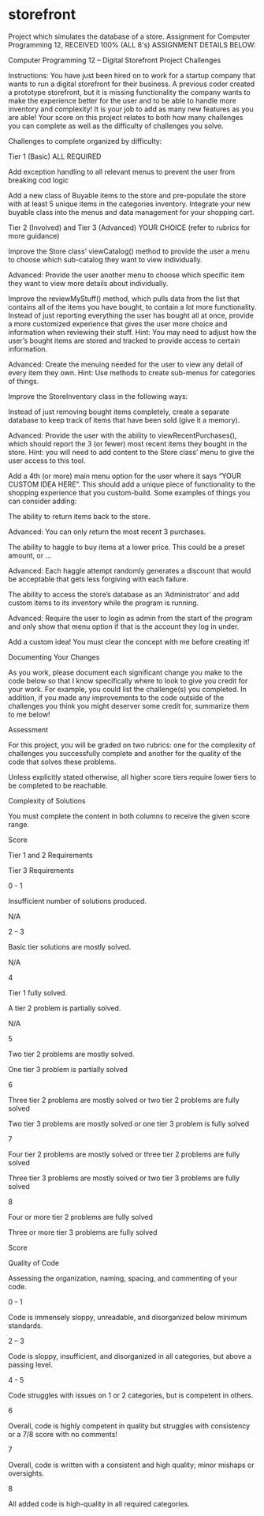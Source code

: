 # storefront
Project which simulates the database of a store. Assignment for Computer Programming 12, RECEIVED 100% (ALL 8's)
ASSIGNMENT DETAILS BELOW:

Computer Programming 12 – Digital Storefront Project Challenges 

Instructions: You have just been hired on to work for a startup company that wants to run a digital storefront for their business. A previous coder created a prototype storefront, but it is missing functionality the company wants to make the experience better for the user and to be able to handle more inventory and complexity! It is your job to add as many new features as you are able! Your score on this project relates to both how many challenges you can complete as well as the difficulty of challenges you solve. 

Challenges to complete organized by difficulty: 

Tier 1 (Basic)   ALL REQUIRED 

Add exception handling to all relevant menus to prevent the user from breaking cod logic 

Add a new class of Buyable items to the store and pre-populate the store with at least 5 unique items in the categories inventory. Integrate your new buyable class into the menus and data management for your shopping cart. 

Tier 2 (Involved) and Tier 3 (Advanced)    YOUR CHOICE (refer to rubrics for more guidance) 

Improve the Store class’ viewCatalog() method to provide the user a menu to choose which sub-catalog they want to view individually. 

Advanced: Provide the user another menu to choose which specific item they want to view more details about individually. 

 

Improve the reviewMyStuff() method, which pulls data from the list that contains all of the items you have bought, to contain a lot more functionality. Instead of just reporting everything the user has bought all at once, provide a more customized experience that gives the user more choice and information when reviewing their stuff. Hint: You may need to adjust how the user’s bought items are stored and tracked to provide access to certain information. 	 	  

Advanced: Create the menuing needed for the user to view any detail of every item they own. Hint: Use methods to create sub-menus for categories of things. 	 

 

 

Improve the StoreInventory class in the following ways: 

Instead of just removing bought items completely, create a separate database to keep track of items that have been sold (give it a memory). 

Advanced: Provide the user with the ability to viewRecentPurchases(), which should report the 3 (or fewer) most recent items they bought in the store. Hint: you will need to add content to the Store class’ menu to give the user access to this tool. 

 

Add a 4th (or more) main menu option for the user where it says “YOUR CUSTOM IDEA HERE”. This should add a unique piece of functionality to the shopping experience that you custom-build. Some examples of things you can consider adding: 

The ability to return items back to the store.  

Advanced: You can only return the most recent 3 purchases. 

The ability to haggle to buy items at a lower price. This could be a preset amount, or …  

Advanced: Each haggle attempt randomly generates a discount that would be acceptable that gets less forgiving with each failure. 

The ability to access the store’s database as an ‘Administrator’ and add custom items to its inventory while the program is running.  

Advanced: Require the user to login as admin from the start of the program and only show that menu option if that is the account they log in under. 

Add a custom idea! You must clear the concept with me before creating it! 

 

Documenting Your Changes 

As you work, please document each significant change you make to the code below so that I know specifically where to look to give you credit for your work. For example, you could list the challenge(s) you completed. In addition, if you made any improvements to the code outside of the challenges you think you might deserver some credit for, summarize them to me below! 

 

 

Assessment 

For this project, you will be graded on two rubrics: one for the complexity of challenges you successfully complete and another for the quality of the code that solves these problems. 

Unless explicitly stated otherwise, all higher score tiers require lower tiers to be completed to be reachable. 

 

 

Complexity of Solutions 

You must complete the content in both columns to receive the given score range. 

Score 

Tier 1 and 2 Requirements 

Tier 3 Requirements 

0 - 1 

Insufficient number of solutions produced. 

N/A 

2 – 3 

Basic tier solutions are mostly solved. 

N/A 

4 

Tier 1 fully solved. 

A tier 2 problem is partially solved. 

N/A 

5 

Two tier 2 problems are mostly solved. 

One tier 3 problem is partially solved 

6 

Three tier 2 problems are mostly solved or two tier 2 problems are fully solved 

Two tier 3 problems are mostly solved or one tier 3 problem is fully solved 

7 

Four tier 2 problems are mostly solved or three tier 2 problems are fully solved 

Three tier 3 problems are mostly solved or two tier 3 problems are fully solved 

8 

Four or more tier 2 problems are fully solved 

Three or more tier 3 problems are fully solved 

 

Score 

Quality of Code 

Assessing the organization, naming, spacing, and commenting of your code. 

0 - 1 

Code is immensely sloppy, unreadable, and disorganized below minimum standards. 

2 – 3 

Code is sloppy, insufficient, and disorganized in all categories, but above a passing level. 

4 - 5 

Code struggles with issues on 1 or 2 categories, but is competent in others. 

6 

Overall, code is highly competent in quality but struggles with consistency or a 7/8 score with no comments! 

7 

Overall, code is written with a consistent and high quality; minor mishaps or oversights. 

8 

All added code is high-quality in all required categories. 

 

